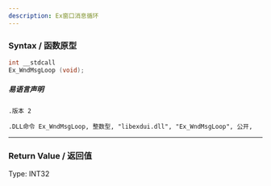 ```yaml
---
description: Ex窗口消息循环
---
```


### Syntax / 函数原型

```C++
int __stdcall 
Ex_WndMsgLoop (void);
```

##### 易语言声明

```Elang
.版本 2

.DLL命令 Ex_WndMsgLoop, 整数型, "libexdui.dll", "Ex_WndMsgLoop", 公开, 
```

---

### Return Value / 返回值

Type: INT32
